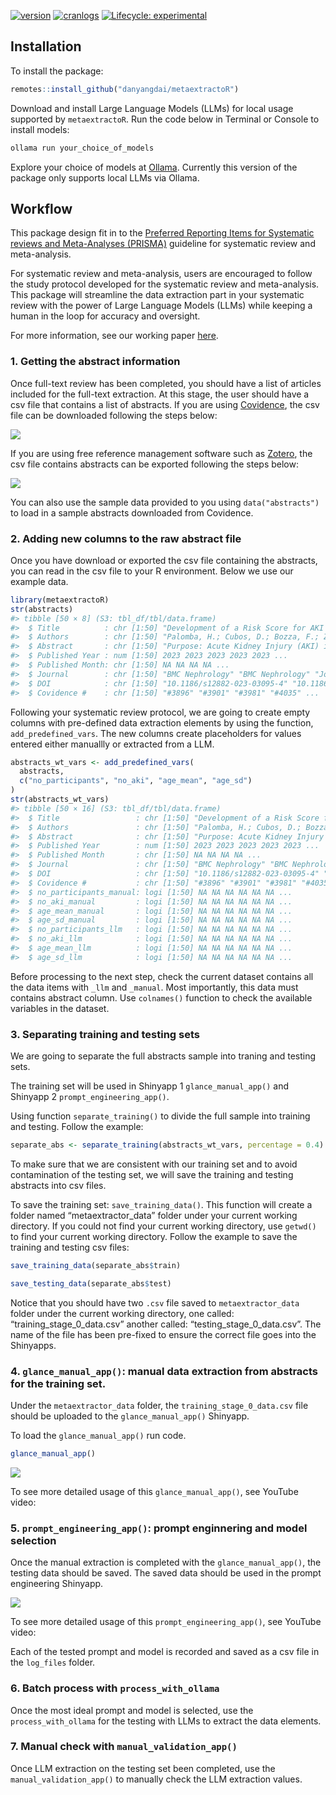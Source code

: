 
<!-- badges: start -->

[![version](http://www.r-pkg.org/badges/version/metaextractoR)](https://CRAN.R-project.org/package=metaextractoR)
[![cranlogs](http://cranlogs.r-pkg.org/badges/metaextractoR)](https://CRAN.R-project.org/package=metaextractoR)
[![Lifecycle:
experimental](https://img.shields.io/badge/lifecycle-experimental-orange.svg)](https://lifecycle.r-lib.org/articles/stages.html#experimental)
<!-- badges: end -->

## Installation

To install the package:

``` r
remotes::install_github("danyangdai/metaextractoR")
```

Download and install Large Language Models (LLMs) for local usage
supported by `metaextractoR`. Run the code below in Terminal or Console
to install models:

``` r
ollama run your_choice_of_models
```

Explore your choice of models at [Ollama](https://ollama.com). Currently
this version of the package only supports local LLMs via Ollama.

## Workflow

This package design fit in to the [Preferred Reporting Items for
Systematic reviews and Meta-Analyses
(PRISMA)](https://www.prisma-statement.org/) guideline for systematic
review and meta-analysis.

For systematic review and meta-analysis, users are encouraged to follow
the study protocol developed for the systematic review and
meta-analysis. This package will streamline the data extraction part in
your systematic review with the power of Large Language Models (LLMs)
while keeping a human in the loop for accuracy and oversight.

For more information, see our working paper
[here](https://github.com/DanyangDai/LLM-Meta-Analysis/blob/main/RSM/RSM.pdf).

### 1. Getting the abstract information

Once full-text review has been completed, you should have a list of
articles included for the full-text extraction. At this stage, the user
should have a csv file that contains a list of abstracts. If you are
using [Covidence](https://www.covidence.org), the csv file can be
downloaded following the steps below:

![](man/figures/export_abs_1.gif)

If you are using free reference management software such as
[Zotero](https://www.zotero.org/), the csv file contains abstracts can
be exported following the steps below:

![](man/figures/export_abs_2.gif)

You can also use the sample data provided to you using
`data("abstracts")` to load in a sample abstracts downloaded from
Covidence.

### 2. Adding new columns to the raw abstract file

Once you have download or exported the csv file containing the
abstracts, you can read in the csv file to your R environment. Below we
use our example data.

``` r
library(metaextractoR)
str(abstracts)
#> tibble [50 × 8] (S3: tbl_df/tbl/data.frame)
#>  $ Title          : chr [1:50] "Development of a Risk Score for AKI onset in COVID-19 Patients: COV-AKI Score" "Risk factors associated with acute kidney injury in a cohort of hospitalized patients with COVID-19" "Clinical Features and Outcomes of Acute Kidney Injury in Critically Ill COVID-19 Patients: A Retrospective Observational Study" "Acute kidney injury in coronavirus infectious disease: a study of incidence, risk factors, and prognosis during"| __truncated__ ...
#>  $ Authors        : chr [1:50] "Palomba, H.; Cubos, D.; Bozza, F.; Zampieri, F.G.; Romano, T.G." "Contreras-Villamizar, K.; Barbosa, O.; Muñoz, A.C.; Suárez, J.S.; González, C.A.; Vargas, D.C.; Rodríguez-Sánch"| __truncated__ "Bouguezzi, N.; Ben Saida, I.; Toumi, R.; Meddeb, K.; Ennouri, E.; Bedhiafi, A.; Hamdi, D.; Boussarsar, M." "Magalhães, L.E.; de Oliveira, P.G.S.; Favarin, A.J.; Yuasa, B.K.; Cardoso, P.A.; Zamoner, W.; Ponce, D." ...
#>  $ Abstract       : chr [1:50] "Purpose: Acute Kidney Injury (AKI) in COVID-19 patients is associated with increased morbidity and mortality. I"| __truncated__ "Background: Patients with COVID-19 have a high incidence of acute kidney injury (AKI), which is associated with"| __truncated__ "Background: An alarming number of COVID-19 patients, especially in severe cases, have developed acute kidney in"| __truncated__ "Introduction: Acute kidney injury (AKI) is one of the main complications of COVID-19 caused by SARS-CoV-2. This"| __truncated__ ...
#>  $ Published Year : num [1:50] 2023 2023 2023 2023 2023 ...
#>  $ Published Month: chr [1:50] NA NA NA NA ...
#>  $ Journal        : chr [1:50] "BMC Nephrology" "BMC Nephrology" "Journal of Clinical Medicine" "International Urology and Nephrology" ...
#>  $ DOI            : chr [1:50] "10.1186/s12882-023-03095-4" "10.1186/s12882-023-03172-8" "10.3390/jcm12155127" "10.1007/s11255-022-03454-4" ...
#>  $ Covidence #    : chr [1:50] "#3896" "#3901" "#3981" "#4035" ...
```

Following your systematic review protocol, we are going to create empty
columns with pre-defined data extraction elements by using the function,
`add_predefined_vars`. The new columns create placeholders for values
entered either manuallly or extracted from a LLM.

``` r
abstracts_wt_vars <- add_predefined_vars(
  abstracts,
  c("no_participants", "no_aki", "age_mean", "age_sd")
)
str(abstracts_wt_vars)
#> tibble [50 × 16] (S3: tbl_df/tbl/data.frame)
#>  $ Title                 : chr [1:50] "Development of a Risk Score for AKI onset in COVID-19 Patients: COV-AKI Score" "Risk factors associated with acute kidney injury in a cohort of hospitalized patients with COVID-19" "Clinical Features and Outcomes of Acute Kidney Injury in Critically Ill COVID-19 Patients: A Retrospective Observational Study" "Acute kidney injury in coronavirus infectious disease: a study of incidence, risk factors, and prognosis during"| __truncated__ ...
#>  $ Authors               : chr [1:50] "Palomba, H.; Cubos, D.; Bozza, F.; Zampieri, F.G.; Romano, T.G." "Contreras-Villamizar, K.; Barbosa, O.; Muñoz, A.C.; Suárez, J.S.; González, C.A.; Vargas, D.C.; Rodríguez-Sánch"| __truncated__ "Bouguezzi, N.; Ben Saida, I.; Toumi, R.; Meddeb, K.; Ennouri, E.; Bedhiafi, A.; Hamdi, D.; Boussarsar, M." "Magalhães, L.E.; de Oliveira, P.G.S.; Favarin, A.J.; Yuasa, B.K.; Cardoso, P.A.; Zamoner, W.; Ponce, D." ...
#>  $ Abstract              : chr [1:50] "Purpose: Acute Kidney Injury (AKI) in COVID-19 patients is associated with increased morbidity and mortality. I"| __truncated__ "Background: Patients with COVID-19 have a high incidence of acute kidney injury (AKI), which is associated with"| __truncated__ "Background: An alarming number of COVID-19 patients, especially in severe cases, have developed acute kidney in"| __truncated__ "Introduction: Acute kidney injury (AKI) is one of the main complications of COVID-19 caused by SARS-CoV-2. This"| __truncated__ ...
#>  $ Published Year        : num [1:50] 2023 2023 2023 2023 2023 ...
#>  $ Published Month       : chr [1:50] NA NA NA NA ...
#>  $ Journal               : chr [1:50] "BMC Nephrology" "BMC Nephrology" "Journal of Clinical Medicine" "International Urology and Nephrology" ...
#>  $ DOI                   : chr [1:50] "10.1186/s12882-023-03095-4" "10.1186/s12882-023-03172-8" "10.3390/jcm12155127" "10.1007/s11255-022-03454-4" ...
#>  $ Covidence #           : chr [1:50] "#3896" "#3901" "#3981" "#4035" ...
#>  $ no_participants_manual: logi [1:50] NA NA NA NA NA NA ...
#>  $ no_aki_manual         : logi [1:50] NA NA NA NA NA NA ...
#>  $ age_mean_manual       : logi [1:50] NA NA NA NA NA NA ...
#>  $ age_sd_manual         : logi [1:50] NA NA NA NA NA NA ...
#>  $ no_participants_llm   : logi [1:50] NA NA NA NA NA NA ...
#>  $ no_aki_llm            : logi [1:50] NA NA NA NA NA NA ...
#>  $ age_mean_llm          : logi [1:50] NA NA NA NA NA NA ...
#>  $ age_sd_llm            : logi [1:50] NA NA NA NA NA NA ...
```

Before processing to the next step, check the current dataset contains
all the data items with `_llm` and `_manual`. Most importantly, this
data must contains abstract column. Use `colnames()` function to check
the available variables in the dataset.

### 3. Separating training and testing sets

We are going to separate the full abstracts sample into traning and
testing sets.

The training set will be used in Shinyapp 1 `glance_manual_app()` and
Shinyapp 2 `prompt_engineering_app()`.

Using function `separate_training()` to divide the full sample into
training and testing. Follow the example:

``` r
separate_abs <- separate_training(abstracts_wt_vars, percentage = 0.4)
```

To make sure that we are consistent with our training set and to avoid
contamination of the testing set, we will save the training and testing
abstracts into csv files.

To save the training set: `save_training_data()`. This function will
create a folder named “metaextractor_data” folder under your current
working directory. If you could not find your current working directory,
use `getwd()` to find your current working directory. Follow the example
to save the training and testing csv files:

``` r
save_training_data(separate_abs$train)

save_testing_data(separate_abs$test)
```

Notice that you should have two `.csv` file saved to
`metaextractor_data` folder under the current working directory, one
called: “training_stage_0_data.csv” another called:
“testing_stage_0_data.csv”. The name of the file has been pre-fixed to
ensure the correct file goes into the Shinyapps.

### 4. `glance_manual_app()`: manual data extraction from abstracts for the training set.

Under the `metaextractor_data` folder, the `training_stage_0_data.csv`
file should be uploaded to the `glance_manual_app()` Shinyapp.

To load the `glance_manual_app()` run code.

``` r
glance_manual_app()
```

![](man/figures/app1.gif)

To see more detailed usage of this `glance_manual_app()`, see YouTube
video:

### 5. `prompt_engineering_app()`: prompt enginnering and model selection

Once the manual extraction is completed with the `glance_manual_app()`,
the testing data should be saved. The saved data should be used in the
prompt engineering Shinyapp.

![](man/figures/app2.gif)

To see more detailed usage of this `prompt_engineering_app()`, see
YouTube video:

Each of the tested prompt and model is recorded and saved as a csv file
in the `log_files` folder.

### 6. Batch process with `process_with_ollama`

Once the most ideal prompt and model is selected, use the
`process_with_ollama` for the testing with LLMs to extract the data
elements.

### 7. Manual check with `manual_validation_app()`

Once LLM extraction on the testing set been completed, use the
`manual_validation_app()` to manually check the LLM extraction values.
